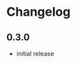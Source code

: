 # Changelog

## 0.3.0

- initial release


[Unreleased]: https://github.com/adbenitez/2048.xdc/compare/v0.3.0...HEAD
